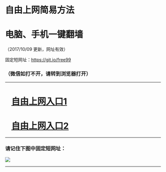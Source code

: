 ﻿# 自由上网简易方法

# 电脑、手机一键翻墙

（2017/10/09 更新，网址有效）

固定短网址：https://git.io/free99

### （微信如打不开，请转到浏览器打开）


***





# &nbsp;&nbsp; <a href="http://ft2356128423.fwq-tz-1001.info/fwqtz01.html?t=100900127962 " target="_blank">自由上网入口1</a>
# &nbsp;&nbsp; <a href="http://ft3196118649.fwq-tz-1002.info/fwqtz02.html?t=10090019101 " target="_blank">自由上网入口2</a>
***

### 请记住下图中固定短网址：

<img src="https://s3-us-west-2.amazonaws.com/fwq-1001/yjfq-20170905okok.png" /> 


***

